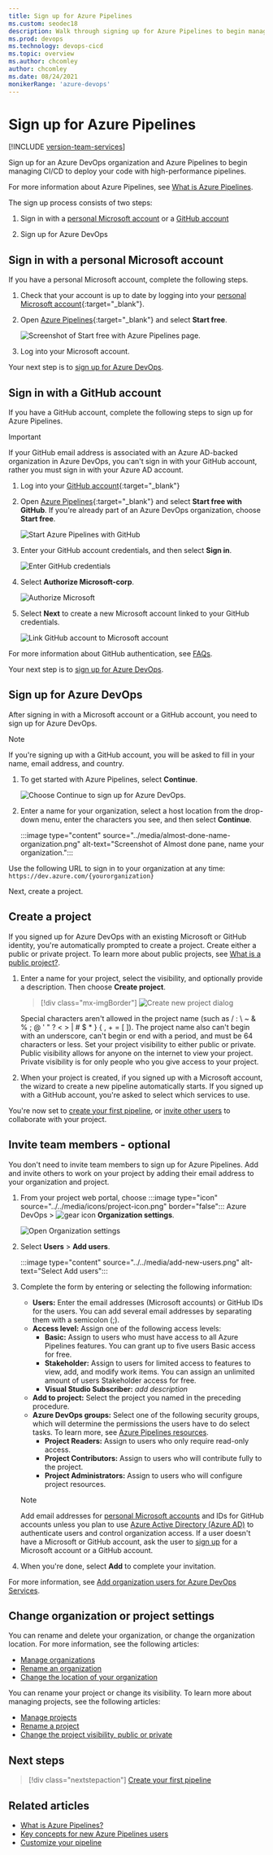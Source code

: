 ```yaml
---
title: Sign up for Azure Pipelines
ms.custom: seodec18
description: Walk through signing up for Azure Pipelines to begin managing CI/CD to deploy your code.
ms.prod: devops
ms.technology: devops-cicd
ms.topic: overview
ms.author: chcomley
author: chcomley
ms.date: 08/24/2021
monikerRange: 'azure-devops'
---
```


# Sign up for Azure Pipelines

[!INCLUDE [version-team-services](../includes/version-team-services.md)]

Sign up for an Azure DevOps organization and Azure Pipelines to begin managing CI/CD to deploy your code with high-performance pipelines.

For more information about Azure Pipelines, see [What is Azure Pipelines](what-is-azure-pipelines.md).

The sign up process consists of two steps:

1. Sign in with a [personal Microsoft account](#signup-microsoft) or a [GitHub account](#signup-github)

2. Sign up for Azure DevOps

<a id="signup-microsoft"></a>

## Sign in with a personal Microsoft account

If you have a personal Microsoft account, complete the following steps.

1. Check that your account is up to date by logging into your [personal Microsoft account](https://account.microsoft.com/account){:target="\_blank"}. 

2. Open [Azure Pipelines](https://azure.microsoft.com/services/devops/pipelines){:target="\_blank"} and select **Start free**.

   ![Screenshot of Start free with Azure Pipelines page.](media/start-free-azure-pipelines.png)

3. Log into your Microsoft account.

Your next step is to [sign up for Azure DevOps](#sign-up).

<a id="signup-github"></a>

## Sign in with a GitHub account

If you have a GitHub account, complete the following steps to sign up for Azure Pipelines.

> [!IMPORTANT]
> If your GitHub email address is associated with an Azure AD-backed organization in Azure DevOps, you can't sign in with your GitHub account, rather you must sign in with your Azure AD account.

1. Log into your [GitHub account](){:target="\_blank"}

2. Open [Azure Pipelines](https://azure.microsoft.com/services/devops/pipelines){:target="\_blank"} and select **Start free with GitHub**. If you're already part of an Azure DevOps organization, choose **Start free**.

   ![Start Azure Pipelines with GitHub](media/start-free-github-pipelines.png)

3. Enter your GitHub account credentials, and then select **Sign in**.

   ![Enter GitHub credentials](../../media/enter-github-credentials.png)

4. Select **Authorize Microsoft-corp**.

   ![Authorize Microsoft](../../media/authorize-Microsoft-corp.png)

5. Select **Next** to create a new Microsoft account linked to your GitHub credentials.

    ![Link GitHub account to Microsoft account](media/link-microsoft-account.png)

For more information about GitHub authentication, see [FAQs](../../organizations/security/faq-github-authentication.yml).

Your next step is to [sign up for Azure DevOps](#sign-up).

<a id="sign-up" /></a>

## Sign up for Azure DevOps

After signing in with a Microsoft account or a GitHub account, you need to sign up for Azure DevOps.

   > [!NOTE]  
   > If you're signing up with a GitHub account, you will be asked to fill in your name, email address, and country.

1. To get started with Azure Pipelines, select **Continue**.

    ![Choose Continue to sign up for Azure DevOps.](../../media/sign-up-azure-devops.png)

2. Enter a name for your organization, select a host location from the drop-down menu, enter the characters you see, and then select **Continue**.

   :::image type="content" source="../media/almost-done-name-organization.png" alt-text="Screenshot of Almost done pane, name your organization.":::


Use the following URL to sign in to your organization at any time: `https://dev.azure.com/{yourorganization}`

Next, create a project.

<a id="create-project" /></a>

## Create a project

If you signed up for Azure DevOps with an existing Microsoft or GitHub identity, you're automatically prompted to create a project. Create either a public or private project. To learn more about public projects, see [What is a public project?](../../organizations/public/about-public-projects.md).

1. Enter a name for your project, select the visibility, and optionally provide a description. Then choose **Create project**.

   > [!div class="mx-imgBorder"]
   >![Create new project dialog](../../boards/get-started/media/sign-up/nf-create-project.png)

   Special characters aren't allowed in the project name (such as / : \ ~ & % ; @ ' " ? < > | # $ * } { , + = [ ]).  The project name also can't begin with an underscore, can't begin or end with a period, and must be 64 characters or less. Set your project visibility to either public or private. Public visibility allows for anyone on the internet to view your project. Private visibility is for only people who you give access to your project.

2. When your project is created, if you signed up with a Microsoft account, the wizard to create a new pipeline automatically starts. If you signed up with a GitHub account, you're asked to select which services to use.

You're now set to [create your first pipeline](../create-first-pipeline.md), or [invite other users](#invite-others) to collaborate with your project.

<a id="invite-others" /></a>

## Invite team members - optional

You don't need to invite team members to sign up for Azure Pipelines. Add and invite others to work on your project by adding their email address to your organization and project.

1. From your project web portal, choose :::image type="icon" source="../../media/icons/project-icon.png" border="false"::: Azure DevOps > ![gear icon](../../media/icons/gear-icon.png) **Organization settings**.

   ![Open Organization settings](../../media/settings/open-admin-settings-vert-2.png)

2. Select **Users** > **Add users**.

   :::image type="content" source="../../media/add-new-users.png" alt-text="Select Add users":::

3. Complete the form by entering or selecting the following information:

   - **Users:** Enter the email addresses (Microsoft accounts) or GitHub IDs for the users. You can add several email addresses by separating them with a semicolon (;). 
   - **Access level:** Assign one of the following access levels:
      - **Basic:** Assign to users who must have access to all Azure Pipelines features. You can grant up to five users Basic access for free.
      - **Stakeholder:** Assign to users for limited access to features to view, add, and modify work items. You can assign an unlimited amount of users Stakeholder access for free.
      - **Visual Studio Subscriber:** _add description_
   - **Add to project:** Select the project you named in the preceding procedure.
   - **Azure DevOps groups:** Select one of the following security groups, which will determine the permissions the users have to do select tasks. To learn more, see [Azure Pipelines resources](../security/resources.md).
      - **Project Readers:** Assign to users who only require read-only access.
      - **Project Contributors:** Assign to users who will contribute fully to the project.
      - **Project Administrators:** Assign to users who will configure project resources.

   > [!NOTE]  
   > Add email addresses for [personal Microsoft accounts](https://account.microsoft.com/account) and IDs for GitHub accounts unless you plan to use [Azure Active Directory (Azure AD)](/azure/active-directory/fundamentals/active-directory-whatis) to authenticate users and control organization access. If a user doesn't have a Microsoft or GitHub account, ask the user to [sign up](https://signup.live.com/) for a Microsoft account or a GitHub account.  

4. When you're done, select **Add** to complete your invitation.

For more information, see [Add organization users for Azure DevOps Services](../../organizations/accounts/add-organization-users.md).

## Change organization or project settings

You can rename and delete your organization, or change the organization location. For more information, see the following articles:

- [Manage organizations](../../organizations/accounts/organization-management.md)
- [Rename an organization](../../organizations/accounts/rename-organization.md)
- [Change the location of your organization](../../organizations/accounts/change-organization-location.md)

You can rename your project or change its visibility. To learn more about managing projects, see the following articles:

- [Manage projects](../../organizations/projects/about-projects.md)
- [Rename a project](../../organizations/projects/rename-project.md)
- [Change the project visibility, public or private](../../organizations/public/make-project-public.md)

## Next steps  

> [!div class="nextstepaction"]
> [Create your first pipeline](../create-first-pipeline.md)

## Related articles

- [What is Azure Pipelines?](what-is-azure-pipelines.md)
- [Key concepts for new Azure Pipelines users](key-pipelines-concepts.md)
- [Customize your pipeline](../customize-pipeline.md)

